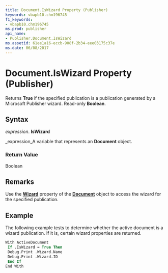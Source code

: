 ```yaml
---
title: Document.IsWizard Property (Publisher)
keywords: vbapb10.chm196745
f1_keywords:
- vbapb10.chm196745
ms.prod: publisher
api_name:
- Publisher.Document.IsWizard
ms.assetid: 61ee1a16-eccb-908f-2b34-eee03175c37e
ms.date: 06/08/2017
---
```



# Document.IsWizard Property (Publisher)

Returns **True** if the specified publication is a publication generated by a Microsoft Publisher wizard. Read-only **Boolean**.


## Syntax

 _expression_. **IsWizard**

 _expression_A variable that represents an **Document** object.


### Return Value

Boolean


## Remarks

Use the **[Wizard](document-wizard-property-publisher.md)** property of the **[Document](document-object-publisher.md)** object to access the wizard for the specified publication.


## Example

The following example tests to determine whether the active document is a wizard publication. If it is, certain wizard properties are returned.


```vb
With ActiveDocument 
 If .IsWizard = True Then 
 Debug.Print .Wizard.Name 
 Debug.Print .Wizard.ID 
 End If 
End With
```


